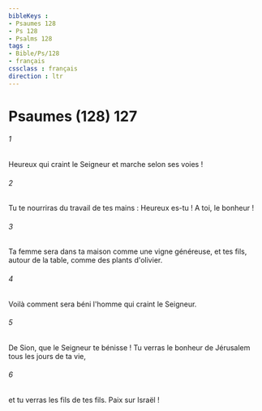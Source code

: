 ```yaml
---
bibleKeys : 
- Psaumes 128
- Ps 128
- Psalms 128
tags : 
- Bible/Ps/128
- français
cssclass : français
direction : ltr
---
```


# Psaumes (128) 127

###### 1
Heureux qui craint le Seigneur et marche selon ses voies !
###### 2
Tu te nourriras du travail de tes mains : Heureux es-tu ! A toi, le bonheur !
###### 3
Ta femme sera dans ta maison comme une vigne généreuse, et tes fils, autour de la table, comme des plants d'olivier.
###### 4
Voilà comment sera béni l'homme qui craint le Seigneur.
###### 5
De Sion, que le Seigneur te bénisse ! Tu verras le bonheur de Jérusalem tous les jours de ta vie,
###### 6
et tu verras les fils de tes fils. Paix sur Israël !
